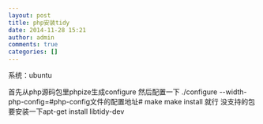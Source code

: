 ```yaml
---
layout: post
title: php安装tidy
date: 2014-11-28 15:21
author: admin
comments: true
categories: []
---
```

系统：ubuntu 

首先从php源码包里phpize生成configure
然后配置一下 ./configure --width-php-config=#php-config文件的配置地址#
make
make install 就行
没支持的包要安装一下apt-get install libtidy-dev

